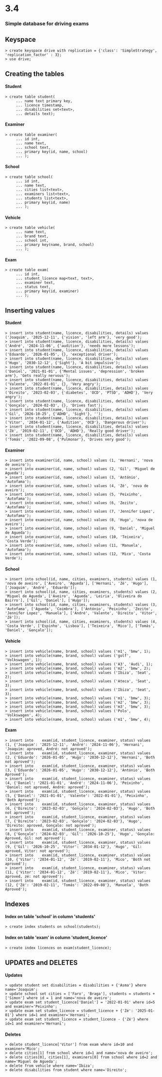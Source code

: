 # 3.4

### Simple database for driving exams

## Keyspace

	> create keyspace drive with replication = {'class': 'SimpleStrategy', 'replication_factor' : 3};
	> use drive;

## Creating the tables

#### Student

	> create table student(
         ... name text primary key,
         ... licence timestamp,
         ... disabilities set<text>,
         ... details text);
         
#### Examiner

	> create table examiner(
         ... id int,
         ... name text,
         ... school text,
         ... primary key(id, name, school)
         ... );
         
#### School

	> create table school(
         ... id int,
         ... name text,
         ... cities list<text>,
         ... examiners list<text>,
         ... students list<text>,
         ... primary key(id, name)
         ... );
         
#### Vehicle

	> create table vehicle(
         ... name text,
         ... brand text,
         ... school int,
         ... primary key(name, brand, school)
         ... );
         
#### Exam

	> create table exam(
         ... id int,
         ... student_licence map<text, text>,
         ... examiner text,
         ... status text,
         ... primary key(id, examiner)
         ... );
         
## Inserting values

#### Student

	> insert into student(name, licence, disabilities, details) values ('Joaquim', '2025-12-11', {'vision', 'left arm'}, 'very good');
	> insert into student(name, licence, disabilities, details) values ('André', '2024-11-06', {'audition'}, 'needs more lessons');
	> insert into student(name, licence, disabilities, details) values ('Eduardo', '2026-01-05', {}, 'exceptional driver');
	> insert into student(name, licence, disabilities, details) values ('Hugo', '2030-12-12', {'Sight'}, 'A bit impulsive');
	> insert into student(name, licence, disabilities, details) values ('Daniel', '2021-01-01', {'Mental issues', 'depression', 'broken arm'}, 'Gets really nervous');
	> insert into student(name, licence, disabilities, details) values ('Valente', '2022-01-01', {}, 'Very angry');
	> insert into student(name, licence, disabilities, details) values ('Direito', '2023-02-03', {'diabetes', 'OCD', 'PTSD', 'ADHD'}, 'Very angry');
	> insert into student(name, licence, disabilities, details) values ('Gonçalo', '2024-02-03', {}, 'Drives fast');
	> insert into student(name, licence, disabilities, details) values ('Gil', '2026-10-25', {'ADHD', 'Sight'}, '');
	> insert into student(name, licence, disabilities, details) values ('Vitor', '2034-01-12', {'Audition', 'OCD'}, 'Dangerous driver');
	> insert into student(name, licence, disabilities, details) values ('Zé', '2019-02-11', {'OCD', 'ADHD'}, 'Really good driver');
	> insert into student(name, licence, disabilities, details) values ('Tomás', '2022-09-08', {'Pulmonar'}, 'Drives very good');
	
#### Examiner

	> insert into examiner(id, name, school) values (1, 'Hernani', 'nova de aveiro');
	> insert into examiner(id, name, school) values (2, 'Gil', 'Miguel de Agueda');
	> insert into examiner(id, name, school) values (3, 'António', 'Autofama');
	> insert into examiner(id, name, school) values (4, 'Zé', 'nova de aveiro');
	> insert into examiner(id, name, school) values (5, 'Peixinho', 'Autofama');
	> insert into examiner(id, name, school) values (6, 'Zezito', 'Autofama');
	> insert into examiner(id, name, school) values (7, 'Jennifer Lopez', 'Autofama');
	> insert into examiner(id, name, school) values (8, 'Hugo', 'nova de aveiro');
	> insert into examiner(id, name, school) values (9, 'Daniel', 'Miguel de Agueda');
	> insert into examiner(id, name, school) values (10, 'Teixeira', 'Costa Verde');
	> insert into examiner(id, name, school) values (11, 'Manuela', 'Autofama');
	> insert into examiner(id, name, school) values (12, 'Mico', 'Costa Verde');
	
#### School

	> insert into school(id, name, cities, examiners, students) values (1, 'nova de aveiro', ['Aveiro', 'Agueda'], ['Hernani', 'Zé', 'Hugo'], ['Joaquim', 'André', 'Eduardo']);
	> insert into school(id, name, cities, examiners, students) values (2, 'Miguel de Agueda', ['Aveiro', 'Agueda', 'Leiria', 'Oliveira do Bairro'], ['Gil', 'Daniel'], ['Hugo']);
	> insert into school(id, name, cities, examiners, students) values (3, 'Autofama', ['Agueda', 'Coimbra'], ['António', 'Peixinho', 'Zezito', 'Jennifer Lopez', 'Manuela'], ['André', 'Valente', 'Direito', 'Vitor', 'Zé']);
	> insert into school(id, name, cities, examiners, students) values (4, 'Costa Verde', ['Espinho', 'Lisboa'], ['Teixeira', 'Mico'], ['Tomás', 'Daniel', 'Gonçalo']);
	
#### Vehicle

	> insert into vehicle(name, brand, school) values ('m1', 'bmw', 1);
	> insert into vehicle(name, brand, school) values ('golf', 'Volkswagen', 1);
	> insert into vehicle(name, brand, school) values ('A3', 'Audi', 1);
	> insert into vehicle(name, brand, school) values ('m2', 'bmw', 2);
	> insert into vehicle(name, brand, school) values ('Ibiza', 'Seat', 2);
	> insert into vehicle(name, brand, school) values ('Ateca', 'Seat', 3);
	> insert into vehicle(name, brand, school) values ('Ibiza', 'Seat', 3);
	> insert into vehicle(name, brand, school) values ('m1', 'bmw', 3);
	> insert into vehicle(name, brand, school) values ('m2', 'bmw', 3);
	> insert into vehicle(name, brand, school) values ('m3', 'bmw', 3);
	> insert into vehicle(name, brand, school) values ('Polo', 'Volkswagen', 4);
	> insert into vehicle(name, brand, school) values ('m1', 'bmw', 4);
	
#### Exam

	> insert into	 exam(id, student_licence, examiner, status) values (1, {'Joaquim': '2025-12-11', 'André': '2024-11-06'}, 'Hernani', 'Joaquim: aproved, André: not aproved');
	> insert into	 exam(id, student_licence, examiner, status) values (2, {'Eduardo': '2026-01-05', 'Hugo': '2030-12-12'}, 'Hernani', 'Both not aproved');
	> insert into	 exam(id, student_licence, examiner, status) values (3, {'Eduardo': '2026-01-05', 'Hugo': '2030-12-12'}, 'António', 'Both Aproved');
	> insert into	 exam(id, student_licence, examiner, status) values (4, {'Daniel': '2021-01-01', 'André': '2024-11-06'}, 'Peixinho', 'Daniel: not aproved, André: aproved');
	> insert into	 exam(id, student_licence, examiner, status) values (5, {'Daniel': '2021-01-01', 'Valente': '2022-01-01'}, 'Peixinho', 'Both Aproved');
	> insert into	 exam(id, student_licence, examiner, status) values (6, {'Direito': '2023-02-03', 'Gonçalo': '2024-02-03'}, 'Hugo', 'Both not aproved');
	> insert into	 exam(id, student_licence, examiner, status) values (7, {'Direito': '2023-02-03', 'Gonçalo': '2024-02-03'}, 'Hugo', 'Direito: aproved, Gonçalo: not aproved');
	> insert into	 exam(id, student_licence, examiner, status) values (8, {'Gonçalo': '2024-02-03', 'Gil': '2026-10-25'}, 'Hugo', 'Gonçalo: Aproved, Gil: not aproved');
	> insert into	 exam(id, student_licence, examiner, status) values (9, {'Gil': '2026-10-25', 'Vitor': '2034-01-12'}, 'Hugo', 'Gil: aproved, Vitor: not aproved');
	> insert into	 exam(id, student_licence, examiner, status) values (10, {'Vitor': '2034-01-12', 'Zé': '2019-02-11'}, 'Mico', 'Both not aproved');
	> insert into	 exam(id, student_licence, examiner, status) values (11, {'Vitor': '2034-01-12', 'Zé': '2019-02-11'}, 'Mico', 'Vitor: aproved, zé: not aproved');
	> insert into	 exam(id, student_licence, examiner, status) values (12, {'Zé': '2019-02-11', 'Tomás': '2022-09-08'}, 'Manuela', 'Both Aproved');

## Indexes

#### Index on table 'school' in column 'students'

	> create index students on school(students);
	
#### Index on table 'exam' in column 'student_licence'

	> create index licences on exam(student_licence);
	
## UPDATES and DELETES

#### Updates

	> update student set disabilities = disabilities + {'Asma'} where name='Joaquim';
	> update school set cities = ['Faro', 'Braga'], students = students + ['Simon'] where id = 1 and name='nova de aveiro';
	> update exam set student_licence['Daniel'] = '2022-01-01' where id=5 and examiner='Peixinho';
	> update exam set studen_licence = student_licence + {'Zé': '2025-01-01'} where id=1 and examiner='Hernani';
	> update exam set student_licence = student_licence - {'Zé'} where id=1 and examiner='Hernani';
	
#### Deletes

	> delete student_licence['Vitor'] from exam where id=10 and examiner='Mico';
	> delete cities[1] from school where id=1 and name='nova de aveiro';
	> delete cities[0], cities[1], examiners[0] from school where id=2 and name='Miguel de Agueda';
	> delete from vehicle where name='Ibiza';
	> delete disabilities from student where name='Direito';
	
	

	
	
	
	
	
	
	
	
	
	
	
	
	
	
